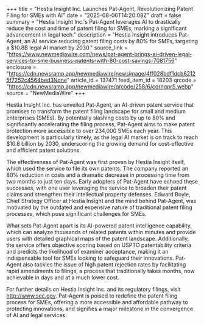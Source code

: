 +++
title = "Hestia Insight Inc. Launches Pat-Agent, Revolutionizing Patent Filing for SMEs with AI"
date = "2025-08-06T14:20:08Z"
draft = false
summary = "Hestia Insight Inc.'s Pat-Agent leverages AI to drastically reduce the cost and time of patent filing for SMEs, marking a significant advancement in legal tech."
description = "Hestia Insight introduces Pat-Agent, an AI service reducing patent filing costs by 80% for SMEs, targeting a $10.8B legal AI market by 2030."
source_link = "https://www.newmediawire.com/news/pat-agent-brings-ai-driven-legal-services-to-sme-business-patents-with-80-cost-savings-7081756"
enclosure = "https://cdn.newsramp.app/newmediawire/newsimage/4ff028bdf1dcb62125f7252c4564bed3None"
article_id = 137471
feed_item_id = 18203
qrcode = "https://cdn.newsramp.app/newmediawire/qrcode/258/6/corngprS.webp"
source = "NewMediaWire"
+++

<p>Hestia Insight Inc. has unveiled Pat-Agent, an AI-driven patent service that promises to transform the patent filing landscape for small and medium enterprises (SMEs). By potentially slashing costs by up to 80% and significantly accelerating the filing process, Pat-Agent aims to make patent protection more accessible to over 234,000 SMEs each year. This development is particularly timely, as the legal AI market is on track to reach $10.8 billion by 2030, underscoring the growing demand for cost-effective and efficient patent solutions.</p><p>The effectiveness of Pat-Agent was first proven by Hestia Insight itself, which used the service to file its own patents. The company reported an 80% reduction in costs and a dramatic decrease in processing time from two months to just ten days. Early adopters of Pat-Agent have echoed these successes, with one user leveraging the service to broaden their patent claims and strengthen their intellectual property defenses. Edward Boyle, Chief Strategy Officer at Hestia Insight and the mind behind Pat-Agent, was motivated by the outdated and expensive nature of traditional patent filing processes, which pose significant challenges for SMEs.</p><p>What sets Pat-Agent apart is its AI-powered patent intelligence capability, which can analyze thousands of related patents within minutes and provide users with detailed graphical maps of the patent landscape. Additionally, the service offers objective scoring based on USPTO patentability criteria and predicts the likelihood of examiner acceptance, making it an indispensable tool for SMEs looking to safeguard their innovations. Pat-Agent also tackles the issue of high patent rejection rates by facilitating rapid amendments to filings, a process that traditionally takes months, now achievable in days and at a much lower cost.</p><p>For further details on Hestia Insight Inc. and its regulatory filings, visit <a href='http://www.sec.gov' rel='nofollow' target='_blank'>http://www.sec.gov</a>. Pat-Agent is poised to redefine the patent filing process for SMEs, offering a more accessible and affordable pathway to protecting innovations, and signifies a major milestone in the convergence of AI and legal services.</p>